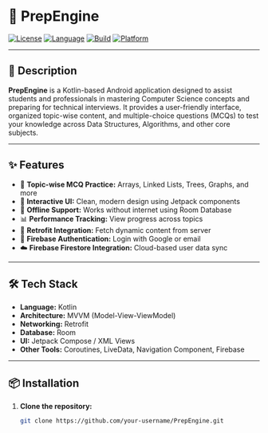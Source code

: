 # 🚀 PrepEngine

[![License](https://img.shields.io/badge/License-MIT-blue.svg)](https://opensource.org/licenses/MIT)
[![Language](https://img.shields.io/badge/Language-Kotlin-orange.svg)](https://kotlinlang.org/)
[![Build](https://img.shields.io/badge/Build-Passing-brightgreen.svg)]()
[![Platform](https://img.shields.io/badge/Platform-Android-blue.svg)]()

---

## 📘 Description

**PrepEngine** is a Kotlin-based Android application designed to assist students and professionals in mastering Computer Science concepts and preparing for technical interviews. It provides a user-friendly interface, organized topic-wise content, and multiple-choice questions (MCQs) to test your knowledge across Data Structures, Algorithms, and other core subjects.

---

## ✨ Features

- 🧠 **Topic-wise MCQ Practice:** Arrays, Linked Lists, Trees, Graphs, and more  
- 🎯 **Interactive UI:** Clean, modern design using Jetpack components  
- 🔄 **Offline Support:** Works without internet using Room Database  
- 📊 **Performance Tracking:** View progress across topics  
- 📡 **Retrofit Integration:** Fetch dynamic content from server  
- 🔐 **Firebase Authentication:** Login with Google or email  
- ☁️ **Firebase Firestore Integration:** Cloud-based user data sync  

---

## 🛠️ Tech Stack

- **Language:** Kotlin  
- **Architecture:** MVVM (Model-View-ViewModel)  
- **Networking:** Retrofit  
- **Database:** Room  
- **UI:** Jetpack Compose / XML Views  
- **Other Tools:** Coroutines, LiveData, Navigation Component, Firebase

---

## 📦 Installation

1. **Clone the repository:**
   ```bash
   git clone https://github.com/your-username/PrepEngine.git
